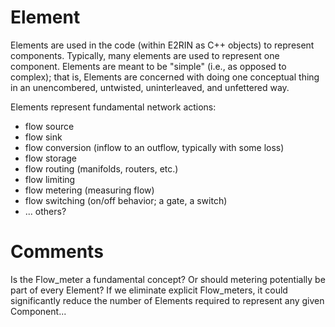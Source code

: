 # Element

Elements are used in the code (within E2RIN as C++ objects) to represent components.
Typically, many elements are used to represent one component.
Elements are meant to be "simple" (i.e., as opposed to complex); that is, Elements are concerned with doing one conceptual thing in an unencombered, untwisted, uninterleaved, and unfettered way.

Elements represent fundamental network actions:

- flow source
- flow sink
- flow conversion (inflow to an outflow, typically with some loss)
- flow storage
- flow routing (manifolds, routers, etc.)
- flow limiting
- flow metering (measuring flow)
- flow switching (on/off behavior; a gate, a switch)
- ... others?

# Comments

Is the Flow_meter a fundamental concept? Or should metering potentially be part of every Element?
If we eliminate explicit Flow_meters, it could significantly reduce the number of Elements required to represent any given Component...
